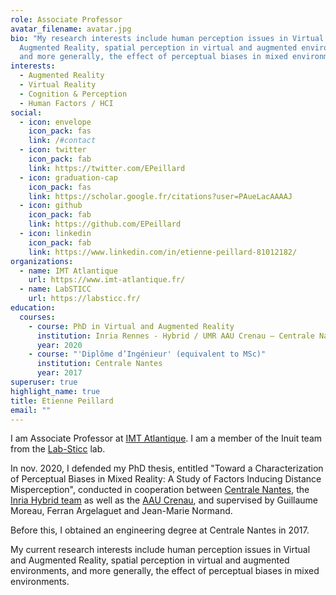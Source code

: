 ```yaml
---
role: Associate Professor
avatar_filename: avatar.jpg
bio: "My research interests include human perception issues in Virtual and
  Augmented Reality, spatial perception in virtual and augmented environments,
  and more generally, the effect of perceptual biases in mixed environments. "
interests:
  - Augmented Reality
  - Virtual Reality
  - Cognition & Perception
  - Human Factors / HCI
social:
  - icon: envelope
    icon_pack: fas
    link: /#contact
  - icon: twitter
    icon_pack: fab
    link: https://twitter.com/EPeillard
  - icon: graduation-cap
    icon_pack: fas
    link: https://scholar.google.fr/citations?user=PAueLacAAAAJ
  - icon: github
    icon_pack: fab
    link: https://github.com/EPeillard
  - icon: linkedin
    icon_pack: fab
    link: https://www.linkedin.com/in/etienne-peillard-81012182/
organizations:
  - name: IMT Atlantique
    url: https://www.imt-atlantique.fr/
  - name: LabSTICC
    url: https://labsticc.fr/
education:
  courses:
    - course: PhD in Virtual and Augmented Reality
      institution: Inria Rennes - Hybrid / UMR AAU Crenau – Centrale Nantes
      year: 2020
    - course: "'Diplôme d’Ingénieur' (equivalent to MSc)"
      institution: Centrale Nantes
      year: 2017
superuser: true
highlight_name: true
title: Etienne Peillard
email: ""
---
```

I am Associate Professor at [IMT Atlantique](https://www.google.com/url?q=https%3A%2F%2Fwww.imt-atlantique.fr%2F&sa=D&sntz=1&usg=AOvVaw0gKTTRvjYCCF7mL2xVV29q). I am a member of the Inuit team from the [Lab-Sticc](https://www.google.com/url?q=https%3A%2F%2Fwww.labsticc.fr%2Fen%2Findex%2F&sa=D&sntz=1&usg=AOvVaw2v4hN11If5KKywCyw7QOo1) lab.

In nov. 2020, I defended my PhD thesis, entitled "Toward a Characterization of Perceptual Biases in Mixed Reality: A Study of Factors Inducing Distance Misperception", conducted in cooperation between [Centrale Nantes](https://www.google.com/url?q=https%3A%2F%2Fwww.ec-nantes.fr%2F&sa=D&sntz=1&usg=AOvVaw209FC5ZFHFw4IGxvvYCBcg), the [Inria Hybrid team](https://www.google.com/url?q=https%3A%2F%2Fteam.inria.fr%2Fhybrid%2F&sa=D&sntz=1&usg=AOvVaw0-sW690HZejJidIeN7Kr2Z) as well as the [AAU Crenau](https://www.google.com/url?q=https%3A%2F%2Faau.archi.fr%2F&sa=D&sntz=1&usg=AOvVaw2zm9FNYdxd1MNKOEPyMD-c), and supervised by Guillaume Moreau, Ferran Argelaguet and Jean-Marie Normand.

Before this, I obtained an engineering degree at Centrale Nantes in 2017.

My current research interests include human perception issues in Virtual and Augmented Reality, spatial perception in virtual and augmented environments, and more generally, the effect of perceptual biases in mixed environments.